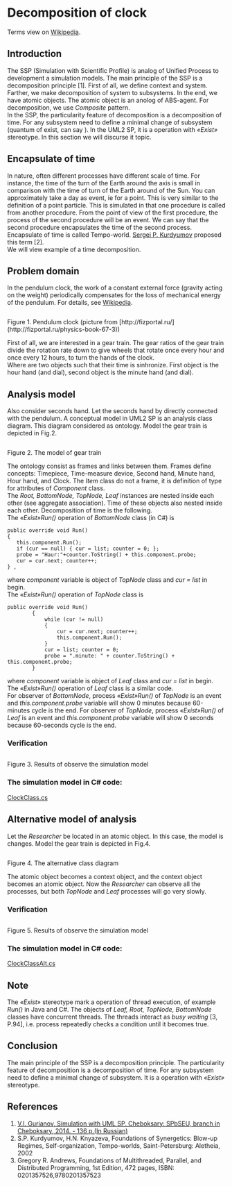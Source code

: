# Decomposition of clock
Terms view on [Wikipedia](https://en.wikipedia.org/wiki/Pendulum_clock).
## Introduction
The SSP (Simulation with Scientific Profile) is analog of Unified Process to development a simulation models. The main principle of the SSP is a decomposition principle [1]. First of all, we define context and system. Farther, we make decomposition of system to subsystems. In the end, we have atomic objects. The atomic object is an anolog of ABS-agent. For decomposition, we use *Composite* pattern.<br/>
In the SSP, the particularity feature of decomposition is a decomposition of time. For any subsystem need to define a minimal change of subsystem (quantum of exist, can say ). In the UML2 SP, it is a operation with *«Exist»* stereotype. In this section we will discurse it topic.

## Encapsulate of time
In nature, often different processes have different scale of time. For instance, the time of the turn of the Earth around the axis is small in comparison with the time of turn of the Earth around of the Sun. You can approximately take a day as event, ie for a point. This is very similar to the definition of a point particle. This is simulated in that one procedure is called from another procedure. From the point of view of the first procedure, the process of the second procedure will be an event. We can say that the second procedure encapsulates the time of the second process.<br/>
Encapsulate of time is called Tempo-world. [Sergei P. Kurdyumov](https://en.wikipedia.org/wiki/Sergei_P._Kurdyumov) proposed this term [2].<br/>
We will view example of a time decomposition.

## Problem domain
In the pendulum clock, the work of a constant external force (gravity acting on the weight) periodically compensates for the loss of mechanical energy of the pendulum. For details, see [Wikipedia](https://en.wikipedia.org/wiki/Pendulum_clock).
<p><img src="clock.png" alt="" /></p>
Figure 1. Pendulum clock (picture from [http://fizportal.ru/](http://fizportal.ru/physics-book-67-3))<br/>

First of all, we are interested in a gear train.
The gear ratios of the gear train divide the rotation rate down to give wheels that rotate once every hour and once every 12 hours, to turn the hands of the clock.<br/> 
Where are two objects such that their time is sinhronize. First object is the hour hand (and dial), second object is the minute hand (and dial). 

## Analysis model
Also consider seconds hand. Let the seconds hand by directly connected with the pendulum.
A conceptual model in UML2 SP is an analysis class diagram. This diagram considered as ontology. 
Model the gear train is depicted in Fig.2.

<p><img src="clockClassDiagram.png" alt="" /></p>
Figure 2. The model of gear train<br/>

The ontology consist as frames and links between them. Frames define concepts: Timepiece, Time-measure device, Second hand, Minute hand, Hour hand, and Clock. The *Item* class do not a frame, it is definition of type for attributes of *Component* class.<br/>
The *Root, BottomNode, TopNode, Leaf* instances are nested inside each other (see aggregate association). Time of these objects also  nested inside each other. Decomposition of time is the following.<br/>
The *«Exist»Run()* operation of *BottomNode* class (in C#) is 
```
public override void Run()
{
   this.component.Run();
   if (cur == null) { cur = list; counter = 0; };
   probe = "Haur:"+counter.ToString() + this.component.probe;
   cur = cur.next; counter++;
} ,
```
where *component* variable is object of *TopNode* class and *cur = list* in begin.<br/>
The *«Exist»Run()* operation of *TopNode* class is
```
public override void Run()
        {
            while (cur != null)
            {
                cur = cur.next; counter++;
                this.component.Run();
            }
            cur = list; counter = 0;
            probe = ".minute: " + counter.ToString() + this.component.probe;
        }
```
where *component* variable is object of *Leaf* class and *cur = list* in begin.<br/>
The *«Exist»Run()* operation of *Leaf* class  is a similar code.<br/>
For observer of *BottomNode*, process *«Exist»Run()* of *TopNode* is an event and *this.component.probe* variable will show 0 minutes because 60-minutes cycle is the end. For observer of *TopNode*, process *«Exist»Run()* of *Leaf* is an event and *this.component.probe* variable will show 0 seconds because 60-seconds cycle is the end.

### Verification
<p><img src="main_form.png" alt="" /></p>
Figure 3. Results of observe the simulation model<br/>

### The simulation model in C# code:  
[ClockClass.cs](https://github.com/vgurianov/uml-sp/blob/master/examples/clock/ClockClass.cs) 

## Alternative model of analysis 
Let the *Researcher* be located in an atomic object. In this case, the model is changes. 
Model the gear train is depicted in Fig.4.

<p><img src="clockClassDiagram2.png" alt="" /></p>
Figure 4. The alternative class diagram<br/>

The atomic object becomes a context object, and the context object becomes an atomic object. Now the *Researcher* can observe all the processes, but both *TopNode* and *Leaf* processes will go very slowly.

### Verification
<p><img src="main_form2.png" alt="" /></p>
Figure 5. Results of observe the simulation model<br/>

### The simulation model in C# code:  
[ClockClassAlt.cs](https://github.com/vgurianov/uml-sp/blob/master/examples/clock/ClockClassAlt.cs)

## Note
The *«Exist»* stereotype mark a operation of thread execution, of example *Run()* in Java and C#. The objects of *Leaf, Root, TopNode, BottomNode* classes have concurrent threads. The threads interact as *busy waiting* [3, P.94], i.e. process repeatedly checks a condition until it becomes true.

## Conclusion
The main principle of the SSP is a decomposition principle. The particularity feature of decomposition is a decomposition of time. For any subsystem need to define a minimal change of subsystem. It is a operation with *«Exist»* stereotype.<br/>

## References
1.	[V.I. Gurianov, Simulation with UML SP. Cheboksary: SPbSEU, branch in Cheboksary, 2014. - 136 p.(In Russian)](http://simulation.su/static/en-books.html)
2. S.P. Kurdyumov, H.N. Knyazeva, Foundations of Synergetics: Blow-up Regimes, Self-organization, Tempo-worlds, Saint-Petersburg: Aletheia, 2002
3. Gregory R. Andrews, Foundations of Multithreaded, Parallel, and Distributed Programming, 1st Edition, 472 pages, ISBN: 0201357526,9780201357523 
